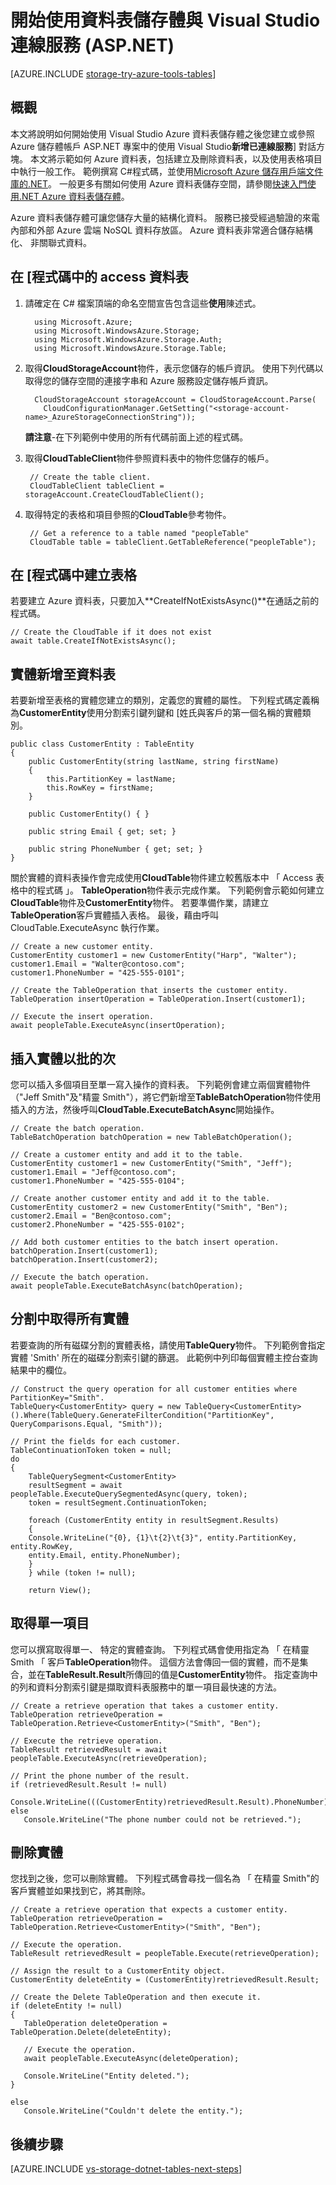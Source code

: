 <properties
    pageTitle="開始使用資料表儲存體與 Visual Studio 連線服務 (ASP.NET) |Microsoft Azure"
    description="如何開始使用 Visual Studio 中 ASP.NET 專案中的 Azure 資料表儲存體之後連線到使用 Visual Studio 儲存的帳戶已連線服務"
    services="storage"
    documentationCenter=""
    authors="TomArcher"
    manager="douge"
    editor=""/>

<tags
    ms.service="storage"
    ms.workload="web"
    ms.tgt_pltfrm="vs-getting-started"
    ms.devlang="na"
    ms.topic="article"
    ms.date="07/18/2016"
    ms.author="tarcher"/>

# <a name="get-started-with-table-storage-and-visual-studio-connected-services-aspnet"></a>開始使用資料表儲存體與 Visual Studio 連線服務 (ASP.NET)

[AZURE.INCLUDE [storage-try-azure-tools-tables](../../includes/storage-try-azure-tools-tables.md)]

## <a name="overview"></a>概觀
本文將說明如何開始使用 Visual Studio Azure 資料表儲存體之後您建立或參照 Azure 儲存體帳戶 ASP.NET 專案中的使用 Visual Studio**新增已連線服務**] 對話方塊。 本文將示範如何 Azure 資料表，包括建立及刪除資料表，以及使用表格項目中執行一般工作。 範例撰寫 C\#程式碼，並使用[Microsoft Azure 儲存用戶端文件庫的.NET](https://msdn.microsoft.com/library/azure/dn261237.aspx)。 一般更多有關如何使用 Azure 資料表儲存空間，請參閱[快速入門使用.NET Azure 資料表儲存體](storage-dotnet-how-to-use-tables.md)。

Azure 資料表儲存體可讓您儲存大量的結構化資料。 服務已接受經過驗證的來電內部和外部 Azure 雲端 NoSQL 資料存放區。 Azure 資料表非常適合儲存結構化、 非關聯式資料。


## <a name="access-tables-in-code"></a>在 [程式碼中的 access 資料表

1. 請確定在 C# 檔案頂端的命名空間宣告包含這些**使用**陳述式。

         using Microsoft.Azure;
         using Microsoft.WindowsAzure.Storage;
         using Microsoft.WindowsAzure.Storage.Auth;
         using Microsoft.WindowsAzure.Storage.Table;

2. 取得**CloudStorageAccount**物件，表示您儲存的帳戶資訊。 使用下列代碼以取得您的儲存空間的連接字串和 Azure 服務設定儲存帳戶資訊。

         CloudStorageAccount storageAccount = CloudStorageAccount.Parse(
           CloudConfigurationManager.GetSetting("<storage-account-name>_AzureStorageConnectionString"));

    **請注意**-在下列範例中使用的所有代碼前面上述的程式碼。

3. 取得**CloudTableClient**物件參照資料表中的物件您儲存的帳戶。  

        // Create the table client.
        CloudTableClient tableClient = storageAccount.CreateCloudTableClient();

4. 取得特定的表格和項目參照的**CloudTable**參考物件。

        // Get a reference to a table named "peopleTable"
        CloudTable table = tableClient.GetTableReference("peopleTable");

## <a name="create-a-table-in-code"></a>在 [程式碼中建立表格

若要建立 Azure 資料表，只要加入**CreateIfNotExistsAsync()**在通話之前的程式碼。

    // Create the CloudTable if it does not exist
    await table.CreateIfNotExistsAsync();

## <a name="add-an-entity-to-a-table"></a>實體新增至資料表

若要新增至表格的實體您建立的類別，定義您的實體的屬性。 下列程式碼定義稱為**CustomerEntity**使用分割索引鍵列鍵和 [姓氏與客戶的第一個名稱的實體類別。

    public class CustomerEntity : TableEntity
    {
        public CustomerEntity(string lastName, string firstName)
        {
            this.PartitionKey = lastName;
            this.RowKey = firstName;
        }

        public CustomerEntity() { }

        public string Email { get; set; }

        public string PhoneNumber { get; set; }
    }

關於實體的資料表操作會完成使用**CloudTable**物件建立較舊版本中 「 Access 表格中的程式碼 」。 **TableOperation**物件表示完成作業。 下列範例會示範如何建立**CloudTable**物件及**CustomerEntity**物件。 若要準備作業，請建立**TableOperation**客戶實體插入表格。 最後，藉由呼叫 CloudTable.ExecuteAsync 執行作業。

    // Create a new customer entity.
    CustomerEntity customer1 = new CustomerEntity("Harp", "Walter");
    customer1.Email = "Walter@contoso.com";
    customer1.PhoneNumber = "425-555-0101";

    // Create the TableOperation that inserts the customer entity.
    TableOperation insertOperation = TableOperation.Insert(customer1);

    // Execute the insert operation.
    await peopleTable.ExecuteAsync(insertOperation);

## <a name="insert-a-batch-of-entities"></a>插入實體以批的次

您可以插入多個項目至單一寫入操作的資料表。 下列範例會建立兩個實體物件 （"Jeff Smith"及"精靈 Smith"），將它們新增至**TableBatchOperation**物件使用插入的方法，然後呼叫**CloudTable.ExecuteBatchAsync**開始操作。

    // Create the batch operation.
    TableBatchOperation batchOperation = new TableBatchOperation();

    // Create a customer entity and add it to the table.
    CustomerEntity customer1 = new CustomerEntity("Smith", "Jeff");
    customer1.Email = "Jeff@contoso.com";
    customer1.PhoneNumber = "425-555-0104";

    // Create another customer entity and add it to the table.
    CustomerEntity customer2 = new CustomerEntity("Smith", "Ben");
    customer2.Email = "Ben@contoso.com";
    customer2.PhoneNumber = "425-555-0102";

    // Add both customer entities to the batch insert operation.
    batchOperation.Insert(customer1);
    batchOperation.Insert(customer2);

    // Execute the batch operation.
    await peopleTable.ExecuteBatchAsync(batchOperation);

## <a name="get-all-of-the-entities-in-a-partition"></a>分割中取得所有實體
若要查詢的所有磁碟分割的實體表格，請使用**TableQuery**物件。 下列範例會指定實體 'Smith' 所在的磁碟分割索引鍵的篩選。 此範例中列印每個實體主控台查詢結果中的欄位。

    // Construct the query operation for all customer entities where PartitionKey="Smith".
    TableQuery<CustomerEntity> query = new TableQuery<CustomerEntity>().Where(TableQuery.GenerateFilterCondition("PartitionKey", QueryComparisons.Equal, "Smith"));

    // Print the fields for each customer.
    TableContinuationToken token = null;
    do
    {
        TableQuerySegment<CustomerEntity>
        resultSegment = await peopleTable.ExecuteQuerySegmentedAsync(query, token);
        token = resultSegment.ContinuationToken;

        foreach (CustomerEntity entity in resultSegment.Results)
        {
        Console.WriteLine("{0}, {1}\t{2}\t{3}", entity.PartitionKey, entity.RowKey,
        entity.Email, entity.PhoneNumber);
        }
        } while (token != null);

        return View();


## <a name="get-a-single-entity"></a>取得單一項目
您可以撰寫取得單一、 特定的實體查詢。 下列程式碼會使用指定為 「 在精靈 Smith 「 客戶**TableOperation**物件。 這個方法會傳回一個的實體，而不是集合，並在**TableResult.Result**所傳回的值是**CustomerEntity**物件。 指定查詢中的列和資料分割索引鍵是擷取資料表服務中的單一項目最快速的方法。

    // Create a retrieve operation that takes a customer entity.
    TableOperation retrieveOperation = TableOperation.Retrieve<CustomerEntity>("Smith", "Ben");

    // Execute the retrieve operation.
    TableResult retrievedResult = await peopleTable.ExecuteAsync(retrieveOperation);
    
    // Print the phone number of the result.
    if (retrievedResult.Result != null)
        Console.WriteLine(((CustomerEntity)retrievedResult.Result).PhoneNumber);
    else
       Console.WriteLine("The phone number could not be retrieved.");

## <a name="delete-an-entity"></a>刪除實體
您找到之後，您可以刪除實體。 下列程式碼會尋找一個名為 「 在精靈 Smith"的客戶實體並如果找到它，將其刪除。

    // Create a retrieve operation that expects a customer entity.
    TableOperation retrieveOperation = TableOperation.Retrieve<CustomerEntity>("Smith", "Ben");

    // Execute the operation.
    TableResult retrievedResult = peopleTable.Execute(retrieveOperation);

    // Assign the result to a CustomerEntity object.
    CustomerEntity deleteEntity = (CustomerEntity)retrievedResult.Result;

    // Create the Delete TableOperation and then execute it.
    if (deleteEntity != null)
    {
       TableOperation deleteOperation = TableOperation.Delete(deleteEntity);

       // Execute the operation.
       await peopleTable.ExecuteAsync(deleteOperation);

       Console.WriteLine("Entity deleted.");
    }

    else
       Console.WriteLine("Couldn't delete the entity.");

## <a name="next-steps"></a>後續步驟

[AZURE.INCLUDE [vs-storage-dotnet-tables-next-steps](../../includes/vs-storage-dotnet-tables-next-steps.md)]
